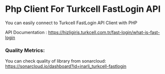 # Php Client For Turkcell FastLogin API
You can easily connect to Turkcell FastLogin API Client with PHP

API Documentation : https://hizligiris.turkcell.com.tr/fast-login/what-is-fast-login

### Quality Metrics:

You can check quality of library from sonarcloud: https://sonarcloud.io/dashboard?id=inarli_turkcell-fastlogin
